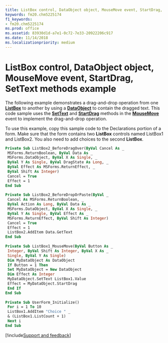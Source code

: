 ```yaml
---
title: ListBox control, DataObject object, MouseMove event, StartDrag, SetText methods example
keywords: fm20.chm5225174
f1_keywords:
- fm20.chm5225174
ms.prod: office
ms.assetid: 83930d1d-a7e1-0c72-7e33-20922206c917
ms.date: 11/14/2018
ms.localizationpriority: medium
---
```



# ListBox control, DataObject object, MouseMove event, StartDrag, SetText methods example

The following example demonstrates a drag-and-drop operation from one **[ListBox](listbox-control.md)** to another by using a **[DataObject](dataobject-object.md)** to contain the dragged text. This code sample uses the **[SetText](settext-method.md)** and **[StartDrag](startdrag-method.md)** methods in the **[MouseMove](mousemove-event.md)** event to implement the drag-and-drop operation.

To use this example, copy this sample code to the Declarations portion of a form. Make sure that the form contains two **ListBox** controls named ListBox1 and ListBox2. You also need to add choices to the second **ListBox**.


```vb
Private Sub ListBox2_BeforeDragOver(ByVal Cancel As _ 
 MSForms.ReturnBoolean, ByVal Data As _ 
 MSForms.DataObject, ByVal X As Single, _ 
 ByVal Y As Single, ByVal DragState As Long, _ 
 ByVal Effect As MSForms.ReturnEffect, _ 
 ByVal Shift As Integer) 
 Cancel = True 
 Effect = 1 
End Sub 
 
Private Sub ListBox2_BeforeDropOrPaste(ByVal _ 
 Cancel As MSForms.ReturnBoolean, _ 
 ByVal Action As Long, ByVal Data As _ 
 MSForms.DataObject, ByVal X As Single, _ 
 ByVal Y As Single, ByVal Effect As _ 
 MSForms.ReturnEffect, ByVal Shift As Integer) 
 Cancel = True 
 Effect = 1 
 ListBox2.AddItem Data.GetText 
End Sub 
 
Private Sub ListBox1_MouseMove(ByVal Button As _ 
 Integer, ByVal Shift As Integer, ByVal X As _ 
 Single, ByVal Y As Single) 
 Dim MyDataObject As DataObject 
 If Button = 1 Then 
 Set MyDataObject = New DataObject 
 Dim Effect As Integer 
 MyDataObject.SetText ListBox1.Value 
 Effect = MyDataObject.StartDrag 
 End If 
End Sub 
 
Private Sub UserForm_Initialize() 
 For i = 1 To 10 
 ListBox1.AddItem "Choice " _ 
 & (ListBox1.ListCount + 1) 
 Next i 
End Sub
```

[!include[Support and feedback](~/includes/feedback-boilerplate.md)]